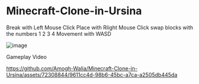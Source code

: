 # Minecraft-Clone-in-Ursina
Break with Left Mouse Click
Place with RIight Mouse Click
swap blocks with the numbers 1 2 3 4 
Movement with WASD

![image](https://github.com/Amogh-Walia/Minecraft-Clone-in-Ursina/assets/72308844/735aff4d-2bc4-4505-89d7-df3a043238a9)


Gameplay Video

https://github.com/Amogh-Walia/Minecraft-Clone-in-Ursina/assets/72308844/9611cc4d-98b6-45bc-a7ca-a2505db445da

